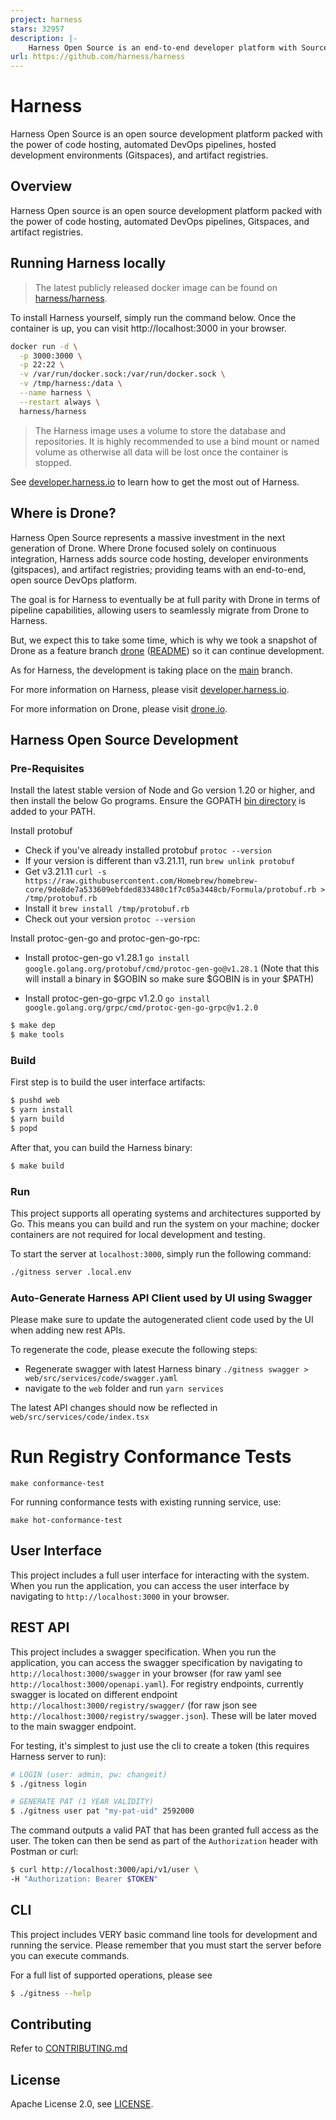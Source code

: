 ```yaml
---
project: harness
stars: 32957
description: |-
    Harness Open Source is an end-to-end developer platform with Source Control Management, CI/CD Pipelines, Hosted Developer Environments, and Artifact Registries.
url: https://github.com/harness/harness
---
```


# Harness
Harness Open Source is an open source development platform packed with the power of code hosting, automated DevOps pipelines, hosted development environments (Gitspaces), and artifact registries.

## Overview
Harness Open source is an open source development platform packed with the power of code hosting, automated DevOps pipelines, Gitspaces, and artifact registries.


## Running Harness locally
> The latest publicly released docker image can be found on [harness/harness](https://hub.docker.com/r/harness/harness).

To install Harness yourself, simply run the command below. Once the container is up, you can visit http://localhost:3000 in your browser.

```bash
docker run -d \
  -p 3000:3000 \
  -p 22:22 \
  -v /var/run/docker.sock:/var/run/docker.sock \
  -v /tmp/harness:/data \
  --name harness \
  --restart always \
  harness/harness
```
> The Harness image uses a volume to store the database and repositories. It is highly recommended to use a bind mount or named volume as otherwise all data will be lost once the container is stopped.

See [developer.harness.io](https://developer.harness.io/docs/open-source) to learn how to get the most out of Harness.

## Where is Drone?

Harness Open Source represents a massive investment in the next generation of Drone. Where Drone focused solely on continuous integration, Harness adds source code hosting, developer environments (gitspaces), and artifact registries; providing teams with an end-to-end, open source DevOps platform.

The goal is for Harness to eventually be at full parity with Drone in terms of pipeline capabilities, allowing users to seamlessly migrate from Drone to Harness.

But, we expect this to take some time, which is why we took a snapshot of Drone as a feature branch [drone](https://github.com/harness/harness/tree/drone) ([README](https://github.com/harness/harness/blob/drone/.github/readme.md)) so it can continue development.

As for Harness, the development is taking place on the [main](https://github.com/harness/harness/tree/main) branch.

For more information on Harness, please visit [developer.harness.io](https://developer.harness.io/).

For more information on Drone, please visit [drone.io](https://www.drone.io/).

## Harness Open Source Development
### Pre-Requisites

Install the latest stable version of Node and Go version 1.20 or higher, and then install the below Go programs. Ensure the GOPATH [bin directory](https://go.dev/doc/gopath_code#GOPATH) is added to your PATH.

Install protobuf
- Check if you've already installed protobuf ```protoc --version```
- If your version is different than v3.21.11, run ```brew unlink protobuf```
- Get v3.21.11 ```curl -s https://raw.githubusercontent.com/Homebrew/homebrew-core/9de8de7a533609ebfded833480c1f7c05a3448cb/Formula/protobuf.rb > /tmp/protobuf.rb```
- Install it ```brew install /tmp/protobuf.rb```
- Check out your version ```protoc --version```

Install protoc-gen-go and protoc-gen-go-rpc:

- Install protoc-gen-go v1.28.1 ```go install google.golang.org/protobuf/cmd/protoc-gen-go@v1.28.1```
(Note that this will install a binary in $GOBIN so make sure $GOBIN is in your $PATH)

- Install protoc-gen-go-grpc v1.2.0 ```go install google.golang.org/grpc/cmd/protoc-gen-go-grpc@v1.2.0```

```bash
$ make dep
$ make tools
```

### Build

First step is to build the user interface artifacts:

```bash
$ pushd web
$ yarn install
$ yarn build
$ popd
```

After that, you can build the Harness binary:

```bash
$ make build
```

### Run

This project supports all operating systems and architectures supported by Go.  This means you can build and run the system on your machine; docker containers are not required for local development and testing.

To start the server at `localhost:3000`, simply run the following command:

```bash
./gitness server .local.env
```

### Auto-Generate Harness API Client used by UI using Swagger
Please make sure to update the autogenerated client code used by the UI when adding new rest APIs.

To regenerate the code, please execute the following steps:
- Regenerate swagger with latest Harness binary `./gitness swagger > web/src/services/code/swagger.yaml`
- navigate to the `web` folder and run `yarn services`

The latest API changes should now be reflected in `web/src/services/code/index.tsx`

# Run Registry Conformance Tests
```
make conformance-test
```
For running conformance tests with existing running service, use:
```
make hot-conformance-test
```

## User Interface

This project includes a full user interface for interacting with the system. When you run the application, you can access the user interface by navigating to `http://localhost:3000` in your browser.

## REST API

This project includes a swagger specification. When you run the application, you can access the swagger specification by navigating to `http://localhost:3000/swagger` in your browser (for raw yaml see `http://localhost:3000/openapi.yaml`).
For registry endpoints, currently swagger is located on different endpoint `http://localhost:3000/registry/swagger/` (for raw json see `http://localhost:3000/registry/swagger.json`). These will be later moved to the main swagger endpoint. 


For testing, it's simplest to just use the cli to create a token (this requires Harness server to run):
```bash
# LOGIN (user: admin, pw: changeit)
$ ./gitness login

# GENERATE PAT (1 YEAR VALIDITY)
$ ./gitness user pat "my-pat-uid" 2592000
```

The command outputs a valid PAT that has been granted full access as the user.
The token can then be send as part of the `Authorization` header with Postman or curl:

```bash
$ curl http://localhost:3000/api/v1/user \
-H "Authorization: Bearer $TOKEN"
```


## CLI
This project includes VERY basic command line tools for development and running the service. Please remember that you must start the server before you can execute commands.

For a full list of supported operations, please see
```bash
$ ./gitness --help
```

## Contributing

Refer to [CONTRIBUTING.md](https://github.com/harness/harness/blob/main/CONTRIBUTING.md)

## License

Apache License 2.0, see [LICENSE](https://github.com/harness/harness/blob/main/LICENSE).

